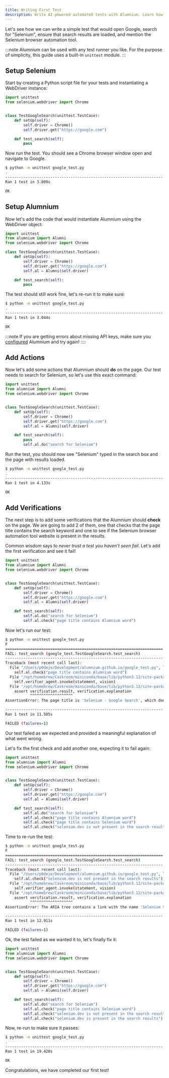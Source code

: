 ```yaml
---
title: Writing First Test
description: Write AI-powered automated tests with Alumnium. Learn how to integrate Selenium, configure AI models, and run reliable browser tests.
---
```


Let's see how we can write a simple test that would open Google, search for "Selenium", ensure that search results are loaded, and mention the Selenium browser automation tool.

:::note
Alumnium can be used with any test runner you like. For the purpose of simplicity, this guide uses a built-in `unittest` module.
:::

## Setup Selenium

Start by creating a Python script file for your tests and instantiating a WebDriver instance:

```python title="google_test.py"
import unittest
from selenium.webdriver import Chrome


class TestGoogleSearch(unittest.TestCase):
    def setUp(self):
        self.driver = Chrome()
        self.driver.get("https://google.com")

    def test_search(self):
        pass
```

Now run the test. You should see a Chrome browser window open and navigate to Google.

```bash title="Running test..."
$ python -m unittest google_test.py
.
----------------------------------------------------------------------
Ran 1 test in 3.809s

OK
```

## Setup Alumnium

Now let's add the code that would instantiate Alumnium using the WebDriver object:

```python title="google_test.py" ins={2, 9}
import unittest
from alumnium import Alumni
from selenium.webdriver import Chrome

class TestGoogleSearch(unittest.TestCase):
    def setUp(self):
        self.driver = Chrome()
        self.driver.get("https://google.com")
        self.al = Alumni(self.driver)

    def test_search(self):
        pass
```

The test should still work fine, let's re-run it to make sure:

```bash title="Running test..."
$ python -m unittest google_test.py
.
----------------------------------------------------------------------
Ran 1 test in 3.044s

OK
```

:::note
If you are getting errors about missing API keys, make sure you [configured][1] Alumnium and try again!
::::

## Add Actions

Now let's add some actions that Alumnium should **do** on the page. Our test needs to search for Selenium, so let's use this exact command:

```python title="google_test.py" del={13} ins={14}
import unittest
from alumnium import Alumni
from selenium.webdriver import Chrome


class TestGoogleSearch(unittest.TestCase):
    def setUp(self):
        self.driver = Chrome()
        self.driver.get("https://google.com")
        self.al = Alumni(self.driver)

    def test_search(self):
        pass
        self.al.do("search for Selenium")
```

Run the test, you should now see "Selenium" typed in the search box and the page with results loaded.

```bash title="Running test..."
$ python -m unittest google_test.py
.
----------------------------------------------------------------------
Ran 1 test in 4.133s

OK
```

## Add Verifications

The next step is to add some verifications that the Alumnium should **check** on the page. We are going to add 2 of them, one that checks that the page title contains the search keyword and one to see if the Selenium browser automation tool website is present in the results.

Common wisdom says to _never trust a test you haven’t seen fail_. Let's add the first verification and see it fail!

```python title="google_test.py" ins={14}
import unittest
from alumnium import Alumni
from selenium.webdriver import Chrome


class TestGoogleSearch(unittest.TestCase):
    def setUp(self):
        self.driver = Chrome()
        self.driver.get("https://google.com")
        self.al = Alumni(self.driver)

    def test_search(self):
        self.al.do("search for Selenium")
        self.al.check("page title contains Alumnium word")
```

Now let's run our test:

```bash title="Running test..." wrap {14}
$ python -m unittest google_test.py
F
======================================================================
FAIL: test_search (google_test.TestGoogleSearch.test_search)
----------------------------------------------------------------------
Traceback (most recent call last):
  File "/Users/p0deje/Development/alumnium.github.io/google_test.py", line 14, in test_search
    self.al.check("page title contains Alumnium word")
  File "/opt/homebrew/Caskroom/miniconda/base/lib/python3.12/site-packages/alumnium/alumni.py", line 48, in check
    self.verifier_agent.invoke(statement, vision)
  File "/opt/homebrew/Caskroom/miniconda/base/lib/python3.12/site-packages/alumnium/agents/verifier_agent.py", line 69, in invoke
    assert verification.result, verification.explanation
           ^^^^^^^^^^^^^^^^^^^
AssertionError: The page title is 'Selenium - Google Search', which does not contain the word 'Alumnium'.

----------------------------------------------------------------------
Ran 1 test in 11.505s

FAILED (failures=1)
```

Our test failed as we expected and provided a meaningful explanation of what went wrong.

Let's fix the first check and add another one, expecting it to fail again:

```python title="google_test.py" del={14} ins={15-16}
import unittest
from alumnium import Alumni
from selenium.webdriver import Chrome


class TestGoogleSearch(unittest.TestCase):
    def setUp(self):
        self.driver = Chrome()
        self.driver.get("https://google.com")
        self.al = Alumni(self.driver)

    def test_search(self):
        self.al.do("search for Selenium")
        self.al.check("page title contains Alumnium word")
        self.al.check("page title contains Selenium word")
        self.al.check("selenium.dev is not present in the search results")
```

Time to re-run the test:

```bash title="Running test..." wrap {14}
$ python -m unittest google_test.py
F
======================================================================
FAIL: test_search (google_test.TestGoogleSearch.test_search)
----------------------------------------------------------------------
Traceback (most recent call last):
  File "/Users/p0deje/Development/alumnium.github.io/google_test.py", line 15, in test_search
    self.al.check("selenium.dev is not present in the search results")
  File "/opt/homebrew/Caskroom/miniconda/base/lib/python3.12/site-packages/alumnium/alumni.py", line 48, in check
    self.verifier_agent.invoke(statement, vision)
  File "/opt/homebrew/Caskroom/miniconda/base/lib/python3.12/site-packages/alumnium/agents/verifier_agent.py", line 69, in invoke
    assert verification.result, verification.explanation
           ^^^^^^^^^^^^^^^^^^^
AssertionError: The ARIA tree contains a link with the name 'Selenium Selenium https://www.selenium.dev' indicating that 'selenium.dev' is present in the search results.

----------------------------------------------------------------------
Ran 1 test in 12.911s

FAILED (failures=1)
```

Ok, the test failed as we wanted it to, let's finally fix it:

```python title="google_test.py" del={15} ins={16}
import unittest
from alumnium import Alumni
from selenium.webdriver import Chrome


class TestGoogleSearch(unittest.TestCase):
    def setUp(self):
        self.driver = Chrome()
        self.driver.get("https://google.com")
        self.al = Alumni(self.driver)

    def test_search(self):
        self.al.do("search for Selenium")
        self.al.check("page title contains Selenium word")
        self.al.check("selenium.dev is not present in the search results")
        self.al.check("selenium.dev is present in the search results")
```

Now, re-run to make sure it passes:

```bash title="Running test"
$ python -m unittest google_test.py
.
----------------------------------------------------------------------
Ran 1 test in 19.420s

OK
```

Congratulations, we have completed our first test!

[1]: /docs/getting-started/configuration
